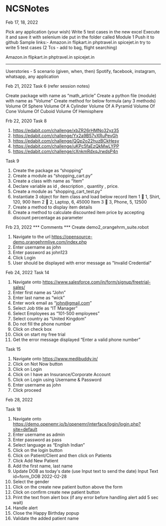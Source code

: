 # NCSNotes


Feb 17, 18, 2022

Pick any application (your wish)
Write 5 test cases in the new excel
Execute it and save it with selenium ide
put in the folder called Module 1
Push it to github
Sample links:- Amazon.in flipkart.in phptravel.in spicejet.in try to write 5 test cases (2 Tcs - add to bag, flight searching) 


Amazon.in
flipkart.in
phptravel.in
spicejet.in 

--- 

Userstories - 5 scenario (given, when, then)
Spotify, facebook, instagram, whatsapp, any application



Feb 21, 2022 Task 6 (refer session notes)

Create package with name as “math_article”
Create a python file (module) with name as “Volume”
Create method for below formula (any 3 methods) Volume Of Sphere Volume Of A Cylinder Volume Of A Pyramid Volume Of Cone Volume Of Cuboid Volume Of Hemisphere



Frb 22, 2020
Task 8 
1.	https://edabit.com/challenge/xbZR26rHMNo32yz35
2.	https://edabit.com/challenge/Yx2a9B57vXRuPevGh
3.	https://edabit.com/challenge/QQp2o22huzBCkHesy
4.	https://edabit.com/challenge/uKPc5faEzQkMwLYPP
5.	https://edabit.com/challenge/cXnkmRdxqJrwdsP4n

Task 9
1.	Create the package as “shopping”
2.	Create a module as “shopping_cart.py”
3.	Create a class with name as “Item”
4.	Declare variable as id , description , quantity , price.
5.	Create a module as “shopping_cart_test.py”
6.	Instantiate 3 object for item class and load below record
Item 1  1, Shirt, 120, 900
Item 2  2, Laptop, 6, 45000 
Item 3  3, Phone, 5, 12500 
7.	Create a method to display item details 
8.	Create a method to calculate discounted item price by accepting discount percentage as parameter 





Frb 23, 2022
*** Comments ***
Create demo2_orangehrm_suite.robot
1. Navigate to the url https://opensource-demo.orangehrmlive.com/index.php
2. Enter username as john
3. Enter password as john123
4. Click Login
5. User should be displayed with error message as "Invalid Credential"



Feb 24, 2022
Task 14 
1.	Navigate onto https://www.salesforce.com/in/form/signup/freetrial-sales/
2.	Enter first name as “John”
3.	Enter last name as “wick”
4.	Enter work email as “john@gmail.com”
5.	Select Job title as “IT Manager”
6.	Select Employees as “101-500 employees”
7.	Select country as “United Kingdom”
8.	Do not fill the phone number
9.	Click on check box 
10.	Click on start my free trial 
11.	Get the error message displayed “Enter a valid phone number”


Task 15 
1.	Navigate onto https://www.medibuddy.in/
2.	Click on Not Now button
3.	Click on Login
4.	Click on I have an Insurance/Corporate Account 
5.	Click on Login using Username & Password
6.	Enter username as john 
7.	Click proceed 



Feb 28, 2022

Task 18

1.	Navigate onto https://demo.openemr.io/b/openemr/interface/login/login.php?site=default
2.	Enter username as admin 
3.	Enter password as pass
3.  Select language as “English Indian”
4. Click on the login button
5. Click on Patient/Client and then click on Patients
6. Click Add New Patient
7. Add the first name, last name
8. Update DOB as today's date (use Input text to send the date) 
Input Text    id=form_DOB    2022-02-28
9. Select the gender 
10. Click on the create new patient button above the form
11. Click on confirm create new patient button
12. Print the text from alert box (if any error before handling alert add 5 sec wait)
13. Handle alert 
14. Close the Happy Birthday popup
15. Validate the added patient name 

